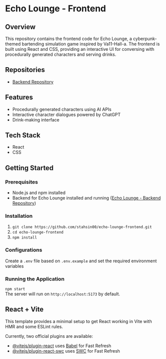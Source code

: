 # Echo Lounge - Frontend

## Overview
This repository contains the frontend code for Echo Lounge, a cyberpunk-themed bartending simulation game inspired by Va11-Hall-a. The frontend is built using React and CSS, providing an interactive UI for conversing with procedurally generated characters and serving drinks.

## Repositories
- [Backend Repository](https://github.com/stahsin00/echo-lounge-backend)

## Features
- Procedurally generated characters using AI APIs
- Interactive character dialogues powered by ChatGPT
- Drink-making interface

## Tech Stack
- React
- CSS

## Getting Started

### Prerequisites
- Node.js and npm installed
- Backend for Echo Lounge installed and running ([Echo Lounge - Backend Repository](https://github.com/stahsin00/echo-lounge-backend))

### Installation
1. `git clone https://github.com/stahsin00/echo-lounge-frontend.git`
2. `cd echo-lounge-frontend`
3. `npm install`

### Configurations
Create a `.env` file based on `.env.example` and set the required environment variables

### Running the Application
`npm start`  
The server will run on `http://localhost:5173` by default.

## React + Vite

This template provides a minimal setup to get React working in Vite with HMR and some ESLint rules.

Currently, two official plugins are available:

- [@vitejs/plugin-react](https://github.com/vitejs/vite-plugin-react/blob/main/packages/plugin-react/README.md) uses [Babel](https://babeljs.io/) for Fast Refresh
- [@vitejs/plugin-react-swc](https://github.com/vitejs/vite-plugin-react-swc) uses [SWC](https://swc.rs/) for Fast Refresh
